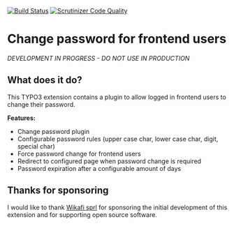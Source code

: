[![Build Status](https://travis-ci.org/derhansen/fe_change_pwd.svg?branch=master)](https://travis-ci.org/derhansen/fe_change_pwd)
[![Scrutinizer Code Quality](https://scrutinizer-ci.com/g/derhansen/fe_change_pwd/badges/quality-score.png?b=master)](https://scrutinizer-ci.com/g/derhansen/fe_change_pwd/?branch=master)

# Change password for frontend users

*DEVELOPMENT IN PROGRESS - DO NOT USE IN PRODUCTION*

## What does it do?

This TYPO3 extension contains a plugin to allow logged in frontend users to change their password. 

**Features:**

* Change password plugin
* Configurable password rules (upper case char, lower case char, digit, special char)
* Force password change for frontend users
* Redirect to configured page when password change is required
* Password expiration after a configurable amount of days

## Thanks for sponsoring

I would like to thank [Wikafi sprl](https://www.wikafi.be) for sponsoring the initial development of this 
extension and for supporting open source software. 
 

